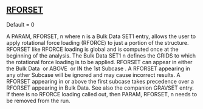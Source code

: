 ## [RFORSET](https://nexus.hexagon.com/documentationcenter/bundle/MSC_Nastran_2022.4/page/Nastran_Combined_Book/qrg/parameters/TOC.RFORSET.xhtml)

Default = 0

A PARAM, RFORSET, n where n is a Bulk Data SET1 entry, allows the user to apply rotational force loading (RFORCE) to just a portion of the structure. RFORSET like RFORCE loading is global and is computed once at the beginning of the analysis. The Bulk Data SET1 n defines the GRIDS to which the rotational force loading is to be applied. RFORSET can appear in either the  Bulk Data  or  ABOVE  or  IN the 1st Subcase . A RFORSET appearing in any other Subcase will be ignored and may cause incorrect results. A RFORSET appearing in or above the first subcase takes precedence over a RFORSET appearing in Bulk Data. See also the companion GRAVSET entry. If there is no RFORCE loading called out, then PARAM, RFORSET, n needs to be removed from the run.

